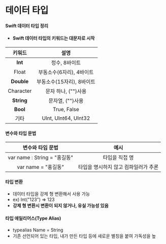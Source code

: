 # 데이터 타입

#### Swift 데이터 타입 정리

* #### Swift 데이터 타입의 키워드는 대문자로 시작

|     키워드    |          설명          |
| :--------: | :------------------: |
|   **Int**  |       정수, 8바이트       |
|    Float   |    부동소수(6자리), 4바이트   |
| **Double** |   부동소수(15자리), 8바이트   |
|  Character |     문자 하나, ("")사용    |
| **String** |      문자열, ("")사용     |
|  **Bool**  |      True, False     |
|     기타     | UInt, UInt64, UInt32 |

#### 변수와 타입 문법

|         변수와 타입 문법         |          예시          |
| :-----------------------: | :------------------: |
| var name : String = "홍길동" |       타입을 직접 명       |
|      var name = "홍길동"     | 타입을 명시하지 않고 컴파일러가 추론 |

#### &#x20;타입 변환

* 데이터 타입을 강제 형 변환해서 사용 가능
* ex) Int("123") => 123
* **강제 형 변환시 변환이 되지 않거나, 유실 가능성 있음**

#### 타입 애일리어스(Type Alias)

* typealias Name = String
* 기존 선언되어 있는 타입, 내가 만든 타입 등에 새로운 별칭을 붙여 가독성을 높

